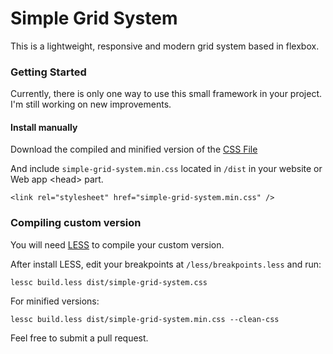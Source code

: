 # Simple Grid System
This is a lightweight, responsive and modern grid system based in flexbox.

### Getting Started

Currently, there is only one way to use this small framework in your project. I'm still working on new improvements.

#### Install manually
Download the compiled and minified version of the [CSS File](https://github.com/rafaelcmrj/simple-grid-system/tree/master/dist/)

And include `simple-grid-system.min.css` located in `/dist` in your website or Web app &lt;head&gt; part.

`<link rel="stylesheet" href="simple-grid-system.min.css" />`

### Compiling custom version

You will need [LESS](http://lesscss.org/) to compile your custom version.

After install LESS, edit your breakpoints at `/less/breakpoints.less` and run:

```
lessc build.less dist/simple-grid-system.css
```

For minified versions:
```
lessc build.less dist/simple-grid-system.min.css --clean-css
```

Feel free to submit a pull request.